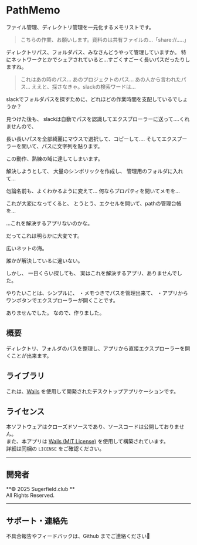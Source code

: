 # PathMemo

ファイル管理、ディレクトリ管理を一元化するメモリストです。
  


> こちらの作業、お願いします。資料のは共有ファイルの...「share://.....」



ディレクトリパス、フォルダパス、みなさんどうやって管理していますか。
特にネットワークとかでシェアされていると...すごくすごーく長いパスだったりしますね。


> これはあの時のパス...
> あのプロジェクトのパス...
> あの人から言われたパス...
> ええと、探さなきゃ。slackの検索ワードは...


slackでフォルダパスを探すために、どれほどの作業時間を支配しているでしょうか？


見つけた後も、
slackは自動でパスを認識してエクスプローラーに送って....くれませんので、


長い長いパスを全部綺麗にマウスで選択して、コピーして....
そしてエクスプーラーを開いて、パスに文字列を貼ります。


この動作、熟練の域に達してしまいます。


解決しようとして、
大量のシンボリックを作成し、
管理用のフォルダに入れて...


勿論名前も、よくわかるように変えて...
何ならプロパティを開いてメモを...


これが大変になってくると、
とうとう、エクセルを開いて、pathの管理台帳を...


...これを解決するアプリないのかな。


だってこれは明らかに大変です。


広いネットの海。

誰かが解決しているに違いない。

しかし、
一日くらい探しても、
実はこれを解決するアプリ、ありませんでした。


やりたいことは、シンプルに、
・メモつきでパスを管理出来て、
・アプリからワンボタンでエクスプローラーが開くことです。

ありませんでした。
なので、作りました。


## 概要
ディレクトリ、フォルダのパスを整理し、アプリから直接エクスプローラーを開くことが出来ます。

## ライブラリ
これは、[Wails](https://wails.io) を使用して開発されたデスクトップアプリケーションです。  

## ライセンス

本ソフトウェアはクローズドソースであり、ソースコードは公開しておりません。  
また、本アプリは [Wails (MIT License)](https://github.com/wailsapp/wails) を使用して構築されています。  
詳細は同梱の `LICENSE` をご確認ください。

---

## 開発者

**© 2025 Sugerfield.club **  
All Rights Reserved.

---

## サポート・連絡先

不具合報告やフィードバックは、Github までご連絡ください📩  
